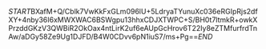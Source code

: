 $START$BXafM+Q/Cblk7VwKkFxGLm096lU+5LdryaTYunuXc036eRGIpRjs2dfXY+4nby36I6xMWXWAC6BSWgpu13hhxCDJXTWPC+S/BH0t7ltmkR+owkXPrzddGKzV3QWBiR2OkOax4ntLirK2uf6eAUpGcHrov6T22Iy8eZTMfurfrdTnAw/aDGy58Ze9Ug1DJFD/B4W0CDvv6pN1iuS7/ms+Pg==$END$